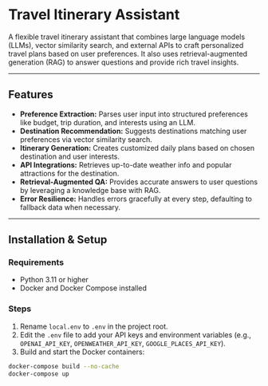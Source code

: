 # Travel Itinerary Assistant

A flexible travel itinerary assistant that combines large language models (LLMs), vector similarity search, and external APIs to craft personalized travel plans based on user preferences. It also uses retrieval-augmented generation (RAG) to answer questions and provide rich travel insights.

---

## Features

- **Preference Extraction:** Parses user input into structured preferences like budget, trip duration, and interests using an LLM.  
- **Destination Recommendation:** Suggests destinations matching user preferences via vector similarity search.  
- **Itinerary Generation:** Creates customized daily plans based on chosen destination and user interests.  
- **API Integrations:** Retrieves up-to-date weather info and popular attractions for the destination.  
- **Retrieval-Augmented QA:** Provides accurate answers to user questions by leveraging a knowledge base with RAG.  
- **Error Resilience:** Handles errors gracefully at every step, defaulting to fallback data when necessary.

---

## Installation & Setup

### Requirements

- Python 3.11 or higher  
- Docker and Docker Compose installed  

### Steps

1. Rename `local.env` to `.env` in the project root.  
2. Edit the `.env` file to add your API keys and environment variables (e.g., `OPENAI_API_KEY`, `OPENWEATHER_API_KEY`, `GOOGLE_PLACES_API_KEY`).  
3. Build and start the Docker containers:

```bash
docker-compose build --no-cache
docker-compose up
